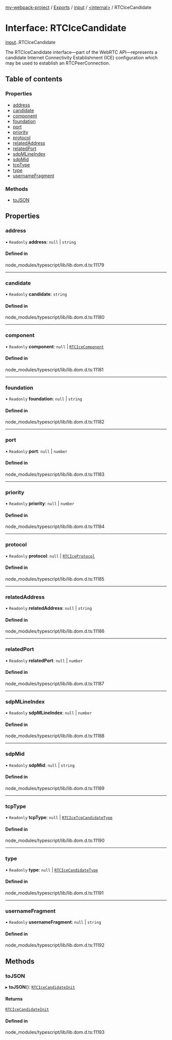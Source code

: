 [my-webpack-project](../README.md) / [Exports](../modules.md) / [input](../modules/input.md) / [<internal\>](../modules/input._internal_.md) / RTCIceCandidate

# Interface: RTCIceCandidate

[input](../modules/input.md).[<internal>](../modules/input._internal_.md).RTCIceCandidate

The RTCIceCandidate interface—part of the WebRTC API—represents a candidate Internet Connectivity Establishment (ICE) configuration which may be used to establish an RTCPeerConnection.

## Table of contents

### Properties

- [address](input._internal_.RTCIceCandidate.md#address)
- [candidate](input._internal_.RTCIceCandidate.md#candidate)
- [component](input._internal_.RTCIceCandidate.md#component)
- [foundation](input._internal_.RTCIceCandidate.md#foundation)
- [port](input._internal_.RTCIceCandidate.md#port)
- [priority](input._internal_.RTCIceCandidate.md#priority)
- [protocol](input._internal_.RTCIceCandidate.md#protocol)
- [relatedAddress](input._internal_.RTCIceCandidate.md#relatedaddress)
- [relatedPort](input._internal_.RTCIceCandidate.md#relatedport)
- [sdpMLineIndex](input._internal_.RTCIceCandidate.md#sdpmlineindex)
- [sdpMid](input._internal_.RTCIceCandidate.md#sdpmid)
- [tcpType](input._internal_.RTCIceCandidate.md#tcptype)
- [type](input._internal_.RTCIceCandidate.md#type)
- [usernameFragment](input._internal_.RTCIceCandidate.md#usernamefragment)

### Methods

- [toJSON](input._internal_.RTCIceCandidate.md#tojson)

## Properties

### address

• `Readonly` **address**: ``null`` \| `string`

#### Defined in

node_modules/typescript/lib/lib.dom.d.ts:11179

___

### candidate

• `Readonly` **candidate**: `string`

#### Defined in

node_modules/typescript/lib/lib.dom.d.ts:11180

___

### component

• `Readonly` **component**: ``null`` \| [`RTCIceComponent`](../modules/input._internal_.md#rtcicecomponent)

#### Defined in

node_modules/typescript/lib/lib.dom.d.ts:11181

___

### foundation

• `Readonly` **foundation**: ``null`` \| `string`

#### Defined in

node_modules/typescript/lib/lib.dom.d.ts:11182

___

### port

• `Readonly` **port**: ``null`` \| `number`

#### Defined in

node_modules/typescript/lib/lib.dom.d.ts:11183

___

### priority

• `Readonly` **priority**: ``null`` \| `number`

#### Defined in

node_modules/typescript/lib/lib.dom.d.ts:11184

___

### protocol

• `Readonly` **protocol**: ``null`` \| [`RTCIceProtocol`](../modules/input._internal_.md#rtciceprotocol)

#### Defined in

node_modules/typescript/lib/lib.dom.d.ts:11185

___

### relatedAddress

• `Readonly` **relatedAddress**: ``null`` \| `string`

#### Defined in

node_modules/typescript/lib/lib.dom.d.ts:11186

___

### relatedPort

• `Readonly` **relatedPort**: ``null`` \| `number`

#### Defined in

node_modules/typescript/lib/lib.dom.d.ts:11187

___

### sdpMLineIndex

• `Readonly` **sdpMLineIndex**: ``null`` \| `number`

#### Defined in

node_modules/typescript/lib/lib.dom.d.ts:11188

___

### sdpMid

• `Readonly` **sdpMid**: ``null`` \| `string`

#### Defined in

node_modules/typescript/lib/lib.dom.d.ts:11189

___

### tcpType

• `Readonly` **tcpType**: ``null`` \| [`RTCIceTcpCandidateType`](../modules/input._internal_.md#rtcicetcpcandidatetype)

#### Defined in

node_modules/typescript/lib/lib.dom.d.ts:11190

___

### type

• `Readonly` **type**: ``null`` \| [`RTCIceCandidateType`](../modules/input._internal_.md#rtcicecandidatetype)

#### Defined in

node_modules/typescript/lib/lib.dom.d.ts:11191

___

### usernameFragment

• `Readonly` **usernameFragment**: ``null`` \| `string`

#### Defined in

node_modules/typescript/lib/lib.dom.d.ts:11192

## Methods

### toJSON

▸ **toJSON**(): [`RTCIceCandidateInit`](input._internal_.RTCIceCandidateInit.md)

#### Returns

[`RTCIceCandidateInit`](input._internal_.RTCIceCandidateInit.md)

#### Defined in

node_modules/typescript/lib/lib.dom.d.ts:11193
